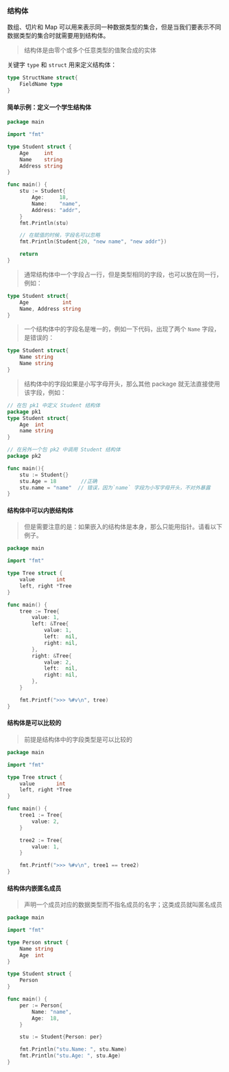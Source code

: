 ### 结构体

数组、切片和 Map 可以用来表示同一种数据类型的集合，但是当我们要表示不同数据类型的集合时就需要用到结构体。
> 结构体是由零个或多个任意类型的值聚合成的实体

关键字 `type` 和 `struct` 用来定义结构体：
``` go
type StructName struct{
    FieldName type
}
```

#### 简单示例：定义一个学生结构体
``` go
package main

import "fmt"

type Student struct {
	Age     int
	Name    string
	Address string
}

func main() {
	stu := Student{
		Age:     18,
		Name:    "name",
		Address: "addr",
	}
	fmt.Println(stu)

	// 在赋值的时候，字段名可以忽略
	fmt.Println(Student{20, "new name", "new addr"})

	return
}
```

> 通常结构体中一个字段占一行，但是类型相同的字段，也可以放在同一行，例如：

``` go
type Student struct{
    Age           int
    Name, Address string
}
```

> 一个结构体中的字段名是唯一的，例如一下代码，出现了两个 `Name` 字段，是错误的：

``` go
type Student struct{
    Name string
    Name string
}
``` 

> 结构体中的字段如果是小写字母开头，那么其他 package 就无法直接使用该字段，例如：

``` go
// 在包 pk1 中定义 Student 结构体
package pk1
type Student struct{
    Age  int
    name string
}
```

``` go 
// 在另外一个包 pk2 中调用 Student 结构体
package pk2

func main(){
    stu := Student{}
    stu.Age = 18        //正确
    stu.name = "name"  // 错误，因为`name` 字段为小写字母开头，不对外暴露
}
```


#### 结构体中可以内嵌结构体
> 但是需要注意的是：如果嵌入的结构体是本身，那么只能用指针。请看以下例子。

``` go
package main

import "fmt"

type Tree struct {
	value       int
	left, right *Tree
}

func main() {
	tree := Tree{
		value: 1,
		left: &Tree{
			value: 1,
			left:  nil,
			right: nil,
		},
		right: &Tree{
			value: 2,
			left:  nil,
			right: nil,
		},
	}

	fmt.Printf(">>> %#v\n", tree)
}
```

#### 结构体是可以比较的
> 前提是结构体中的字段类型是可以比较的

``` go
package main

import "fmt"

type Tree struct {
	value       int
	left, right *Tree
}

func main() {
	tree1 := Tree{
		value: 2,
	}

	tree2 := Tree{
		value: 1,
	}

	fmt.Printf(">>> %#v\n", tree1 == tree2)
}
```

#### 结构体内嵌匿名成员
> 声明一个成员对应的数据类型而不指名成员的名字；这类成员就叫匿名成员

``` go
package main

import "fmt"

type Person struct {
	Name string
	Age  int
}

type Student struct {
	Person
}

func main() {
	per := Person{
		Name: "name",
		Age:  18,
	}

	stu := Student{Person: per}

	fmt.Println("stu.Name: ", stu.Name)
	fmt.Println("stu.Age: ", stu.Age)
}
```